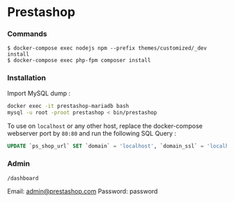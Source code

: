# Prestashop

### Commands

~~~~~~~~~~~~~~~~~~~~~~~~~~~~~~~~~~~~~~~~~~~~~~~~~~~~~~~~~~~~~~~~~~~~~~~~~~~~~~~~$ docker-compose up -d
$ docker-compose exec nodejs npm --prefix themes/customized/_dev install
$ docker-compose exec php-fpm composer install
~~~~~~~~~~~~~~~~~~~~~~~~~~~~~~~~~~~~~~~~~~~~~~~~~~~~~~~~~~~~~~~~~~~~~~~~~~~~~~~~


### Installation

Import MySQL dump :
````bash
docker exec -it prestashop-mariadb bash
mysql -u root -proot prestashop < bin/prestashop
````

To use on ``localhost`` or any other host, replace the 
docker-compose webserver port by ``80:80`` and run the following 
SQL Query : 
````sql
UPDATE `ps_shop_url` SET `domain` = 'localhost', `domain_ssl` = 'localhost' WHERE `id_shop_url` = 1;
````

### Admin 
``/dashboard``

Email: admin@prestashop.com
Password: password
